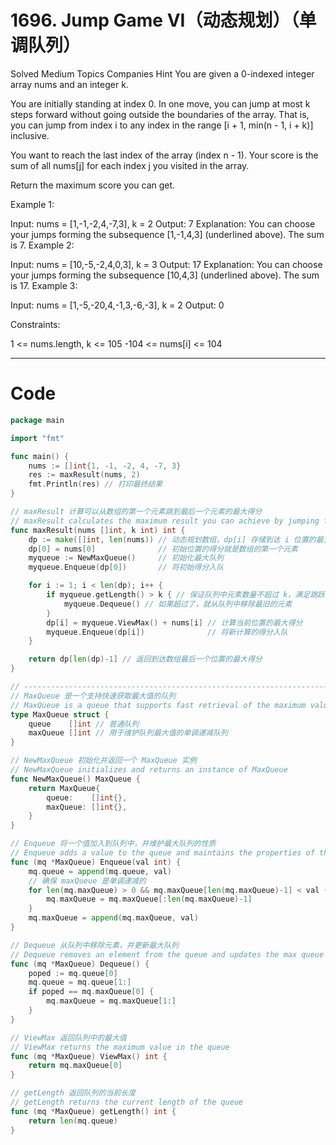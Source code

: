 # 1696. Jump Game VI（动态规划）（单调队列）

Solved
Medium
Topics
Companies
Hint
You are given a 0-indexed integer array nums and an integer k.

You are initially standing at index 0. In one move, you can jump at most k steps forward without going outside the boundaries of the array. That is, you can jump from index i to any index in the range [i + 1, min(n - 1, i + k)] inclusive.

You want to reach the last index of the array (index n - 1). Your score is the sum of all nums[j] for each index j you visited in the array.

Return the maximum score you can get.

Example 1:

Input: nums = [1,-1,-2,4,-7,3], k = 2
Output: 7
Explanation: You can choose your jumps forming the subsequence [1,-1,4,3] (underlined above). The sum is 7.
Example 2:

Input: nums = [10,-5,-2,4,0,3], k = 3
Output: 17
Explanation: You can choose your jumps forming the subsequence [10,4,3] (underlined above). The sum is 17.
Example 3:

Input: nums = [1,-5,-20,4,-1,3,-6,-3], k = 2
Output: 0

Constraints:

1 <= nums.length, k <= 105
-104 <= nums[i] <= 104

---

# Code

```go
package main

import "fmt"

func main() {
	nums := []int{1, -1, -2, 4, -7, 3}
	res := maxResult(nums, 2)
	fmt.Println(res) // 打印最终结果
}

// maxResult 计算可以从数组的第一个元素跳到最后一个元素的最大得分
// maxResult calculates the maximum result you can achieve by jumping from the first element to the last element
func maxResult(nums []int, k int) int {
	dp := make([]int, len(nums)) // 动态规划数组，dp[i] 存储到达 i 位置的最大得分
	dp[0] = nums[0]              // 初始位置的得分就是数组的第一个元素
	myqueue := NewMaxQueue()     // 初始化最大队列
	myqueue.Enqueue(dp[0])       // 将初始得分入队

	for i := 1; i < len(dp); i++ {
		if myqueue.getLength() > k { // 保证队列中元素数量不超过 k，满足跳跃限制
			myqueue.Dequeue() // 如果超过了，就从队列中移除最旧的元素
		}
		dp[i] = myqueue.ViewMax() + nums[i] // 计算当前位置的最大得分
		myqueue.Enqueue(dp[i])              // 将新计算的得分入队
	}

	return dp[len(dp)-1] // 返回到达数组最后一个位置的最大得分
}

// --------------------------------------------------------------------------------------------------------
// MaxQueue 是一个支持快速获取最大值的队列
// MaxQueue is a queue that supports fast retrieval of the maximum value
type MaxQueue struct {
	queue    []int // 普通队列
	maxQueue []int // 用于维护队列最大值的单调递减队列
}

// NewMaxQueue 初始化并返回一个 MaxQueue 实例
// NewMaxQueue initializes and returns an instance of MaxQueue
func NewMaxQueue() MaxQueue {
	return MaxQueue{
		queue:    []int{},
		maxQueue: []int{},
	}
}

// Enqueue 将一个值加入到队列中，并维护最大队列的性质
// Enqueue adds a value to the queue and maintains the properties of the max queue
func (mq *MaxQueue) Enqueue(val int) {
	mq.queue = append(mq.queue, val)
	// 确保 maxQueue 是单调递减的
	for len(mq.maxQueue) > 0 && mq.maxQueue[len(mq.maxQueue)-1] < val {
		mq.maxQueue = mq.maxQueue[:len(mq.maxQueue)-1]
	}
	mq.maxQueue = append(mq.maxQueue, val)
}

// Dequeue 从队列中移除元素，并更新最大队列
// Dequeue removes an element from the queue and updates the max queue accordingly
func (mq *MaxQueue) Dequeue() {
	poped := mq.queue[0]
	mq.queue = mq.queue[1:]
	if poped == mq.maxQueue[0] {
		mq.maxQueue = mq.maxQueue[1:]
	}
}

// ViewMax 返回队列中的最大值
// ViewMax returns the maximum value in the queue
func (mq *MaxQueue) ViewMax() int {
	return mq.maxQueue[0]
}

// getLength 返回队列的当前长度
// getLength returns the current length of the queue
func (mq *MaxQueue) getLength() int {
	return len(mq.queue)
}
```
